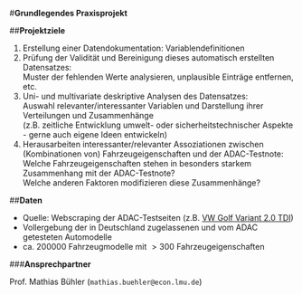 #**Grundlegendes Praxisprojekt**


##**Projektziele**

1. Erstellung einer Datendokumentation: Variablendefinitionen
2. Prüfung der Validität und Bereinigung dieses automatisch erstellten Datensatzes:  
  Muster der fehlenden Werte analysieren, unplausible Einträge entfernen, etc.
3. Uni- und multivariate deskriptive Analysen des Datensatzes:  
  Auswahl relevanter/interessanter Variablen und Darstellung ihrer Verteilungen und Zusammenhänge  
  (z.B. zeitliche Entwicklung umwelt- oder sicherheitstechnischer Aspekte - gerne auch eigene Ideen entwickeln)
4. Herausarbeiten interessanter/relevanter Assoziationen zwischen (Kombinationen von) Fahrzeugeigenschaften und der ADAC-Testnote:  
  Welche Fahrzeugeigenschaften stehen in besonders starkem Zusammenhang mit der ADAC-Testnote?  
  Welche anderen Faktoren modifizieren diese Zusammenhänge?

##**Daten**

- Quelle: Webscraping der ADAC-Testseiten (z.B. [VW Golf Variant 2.0 TDI](https://www.adac.de/rund-ums-fahrzeug/autokatalog/marken-modelle/vw/golf/viii/315172/))
- Vollergebung der in Deutschland zugelassenen und vom ADAC getesteten Automodelle
- ca. $200 000$ Fahrzeugmodelle mit $>300$ Fahrzeugeigenschaften

###**Ansprechpartner**

Prof. Mathias Bühler (`mathias.buehler@econ.lmu.de`)

